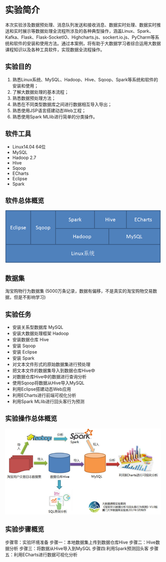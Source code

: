 # 实验简介
本次实验涉及数据预处理、消息队列发送和接收消息、数据实时处理、数据实时推送和实时展示等数据处理全流程所涉及的各种典型操作，涵盖Linux、Spark、Kafka、Flask、Flask-SocketIO、Highcharts.js、sockert.io.js、PyCharm等系统和软件的安装和使用方法。通过本案例，将有助于大数据学习者综合运用大数据课程知识以及各种工具软件，实现数据全流程操作。

## 实验目的
1. 熟悉Linux系统、MySQL、Hadoop、Hive、Sqoop、Spark等系统和软件的安装和使用；
2. 了解大数据处理的基本流程；
3. 熟悉数据预处理方法；
4. 熟悉在不同类型数据库之间进行数据相互导入导出；
5. 熟悉使用JSP语言搭建动态Web工程；
6. 熟悉使用Spark MLlib进行简单的分类操作。

## 软件工具
- Linux14.04 64位
- MySQL
- Hadoop 2.7
- Hive
- Sqoop
- ECharts
- Eclipse
- Spark

## 软件总体概览
![0-1](0-1.jpg)

## 数据集
淘宝购物行为数据集 (5000万条记录，数据有偏移，不是真实的淘宝购物交易数据，但是不影响学习)

## 实验任务

- 安装关系型数据库 MySQL
- 安装大数据处理框架 Hadoop
- 安装数据仓库 Hive
- 安装 Sqoop
- 安装 Eclipse
- 安装 Spark
- 对文本文件形式的原始数据集进行预处理
- 把文本文件的数据集导入到数据仓库Hive中
- 对数据仓库Hive中的数据进行查询分析
- 使用Sqoop将数据从Hive导入MySQL
- 利用Eclipse搭建动态Web应用
- 利用ECharts进行前端可视化分析
- 利用Spark MLlib进行回头客行为预测

## 实验操作总体概览
![0-2](0-2.jpg)

## 实验步骤概览
步骤零：实验环境准备
步骤一：本地数据集上传到数据仓库Hive
步骤二：Hive数据分析
步骤三：将数据从Hive导入到MySQL
步骤四:利用Spark预测回头客
步骤五：利用ECharts进行数据可视化分析
